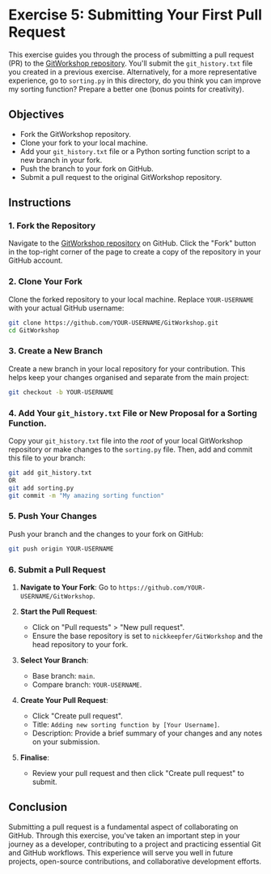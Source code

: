 # Exercise 5: Submitting Your First Pull Request

This exercise guides you through the process of submitting a pull request (PR) to the [GitWorkshop repository](https://github.com/nickkeepfer/GitWorkshop). You'll submit the `git_history.txt` file you created in a previous exercise. Alternatively, for a more representative experience, go to `sorting.py` in this directory, do you think you can improve my sorting function? Prepare a better one (bonus points for creativity).

## Objectives

- Fork the GitWorkshop repository.
- Clone your fork to your local machine.
- Add your `git_history.txt` file or a Python sorting function script to a new branch in your fork.
- Push the branch to your fork on GitHub.
- Submit a pull request to the original GitWorkshop repository.

## Instructions

### 1. Fork the Repository

Navigate to the [GitWorkshop repository](https://github.com/nickkeepfer/GitWorkshop) on GitHub. Click the "Fork" button in the top-right corner of the page to create a copy of the repository in your GitHub account.

### 2. Clone Your Fork

Clone the forked repository to your local machine. Replace `YOUR-USERNAME` with your actual GitHub username:

```bash
git clone https://github.com/YOUR-USERNAME/GitWorkshop.git
cd GitWorkshop
```

### 3. Create a New Branch

Create a new branch in your local repository for your contribution. This helps keep your changes organised and separate from the main project:

```bash
git checkout -b YOUR-USERNAME
```

### 4. Add Your `git_history.txt` File or New Proposal for a Sorting Function.

Copy your `git_history.txt` file into the *root* of your local GitWorkshop repository or make changes to the `sorting.py` file. Then, add and commit this file to your branch:

```bash
git add git_history.txt
OR
git add sorting.py
git commit -m "My amazing sorting function"
```

### 5. Push Your Changes

Push your branch and the changes to your fork on GitHub:

```bash
git push origin YOUR-USERNAME
```

### 6. Submit a Pull Request

1. **Navigate to Your Fork**: Go to `https://github.com/YOUR-USERNAME/GitWorkshop`.

2. **Start the Pull Request**:
    - Click on "Pull requests" > "New pull request".
    - Ensure the base repository is set to `nickkeepfer/GitWorkshop` and the head repository to your fork.

3. **Select Your Branch**:
    - Base branch: `main`.
    - Compare branch: `YOUR-USERNAME`.

4. **Create Your Pull Request**:
    - Click "Create pull request".
    - Title: `Adding new sorting function by [Your Username]`.
    - Description: Provide a brief summary of your changes and any notes on your submission.

5. **Finalise**:
    - Review your pull request and then click "Create pull request" to submit.

## Conclusion

Submitting a pull request is a fundamental aspect of collaborating on GitHub. Through this exercise, you've taken an important step in your journey as a developer, contributing to a project and practicing essential Git and GitHub workflows. This experience will serve you well in future projects, open-source contributions, and collaborative development efforts.
